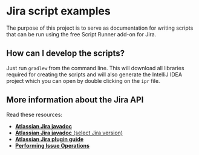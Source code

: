 # Jira script examples

The purpose of this project is to serve as documentation for writing scripts that can be run using the free Script Runner add-on for Jira.

## How can I develop the scripts?
Just run `gradlew` from the command line. This will download all libraries required for creating the scripts and will also generate the IntelliJ IDEA project which you can open by double clicking on the `ipr` file.  

## More information about the Jira API
Read these resources:  
- [**Atlassian Jira javadoc**](https://developer.atlassian.com/static/javadoc/jira/reference/packages.html)  
- [**Atlassian Jira javadoc** (select Jira version)](https://docs.atlassian.com/software/jira/docs/api)  
- [**Atlassian Jira plugin guide**](https://developer.atlassian.com/display/JIRADEV/JIRA+Plugin+Guide)  
- [**Performing Issue Operations**](https://developer.atlassian.com/display/JIRADEV/Performing+Issue+Operations)  
